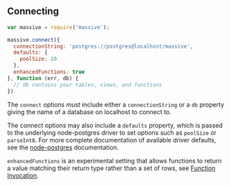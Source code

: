 ## Connecting

```js
var massive = require('massive');

massive.connect({
  connectionString: 'postgres://postgres@localhost/massive',
  defaults: {
    poolSize: 20
  },
  enhancedFunctions: true
}, function (err, db) {
  // db contains your tables, views, and functions
})
```

The `connect` options *must* include either a `connectionString` or a `db`
property giving the name of a database on localhost to connect to.

The connect options may also include a `defaults` property, which is passed to
the underlying node-postgres driver to set options such as `poolSize` or
`parseInt8`. For more complete documentation of available driver defaults, see
the [node-postgres](https://github.com/brianc/node-postgres/wiki/pg#pgdefaults)
documentation.

`enhancedFunctions` is an experimental setting that allows functions to return
a value matching their return type rather than a set of rows, see
[Function Invocation](functions.md#function-invocation).

